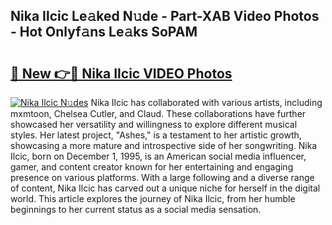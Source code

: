 ## Nika Ilcic Le𝚊ked N𝚞de - Part-XAB Video Photos - Hot Onlyf𝚊ns Le𝚊ks SoPAM

# <h2><a href="http://ac13376.deff.icu/?id=Nika+Ilcic">🔗 New 👉🔴 Nika Ilcic VIDEO Photos</a></h2>

[![Nika Ilcic N𝚞des](https://i.imgur.com/rIISA9y.gif)](http://ac13376.deff.icu/?id=Nika+Ilcic)
Nika Ilcic has collaborated with various artists, including mxmtoon, Chelsea Cutler, and Claud. These collaborations have further showcased her versatility and willingness to explore different musical styles. Her latest project, "Ashes," is a testament to her artistic growth, showcasing a more mature and introspective side of her songwriting. Nika Ilcic, born on December 1, 1995, is an American social media influencer, gamer, and content creator known for her entertaining and engaging presence on various platforms. With a large following and a diverse range of content, Nika Ilcic has carved out a unique niche for herself in the digital world. This article explores the journey of Nika Ilcic, from her humble beginnings to her current status as a social media sensation.
